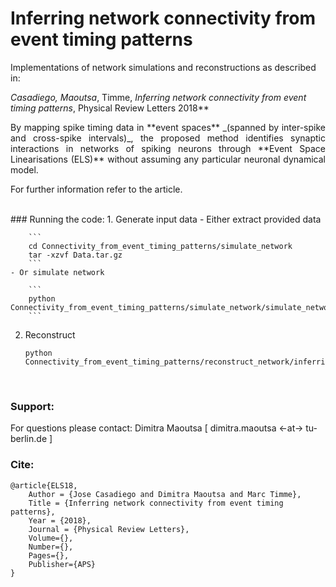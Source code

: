 # Inferring network connectivity from event timing patterns

Implementations of network simulations and reconstructions as described in:


**Casadiego*, Maoutsa*, Timme, _Inferring network connectivity from event timing patterns_, Physical Review Letters 2018**  


<p style="text-align:justify;">By mapping spike timing data in **event spaces** _(spanned by inter-spike and cross-spike intervals)_, the proposed method identifies synaptic interactions in networks of spiking neurons through **Event Space Linearisations (ELS)** without assuming any particular neuronal dynamical model. 


For further information refer to the article.


<br>
### Running the code:
1. Generate input data
    - Either extract provided data
    
        ```
        cd Connectivity_from_event_timing_patterns/simulate_network
        tar -xzvf Data.tar.gz
        ```
    - Or simulate network 
    
        ```
        python Connectivity_from_event_timing_patterns/simulate_network/simulate_network.py
        ```
2. Reconstruct
    ```
    python Connectivity_from_event_timing_patterns/reconstruct_network/inferring_connections_from_spikes.py
    
    ```


<br>

### Support:
For questions please contact: Dimitra Maoutsa [ dimitra.maoutsa <-at-> tu-berlin.de ] 

### Cite:
```
@article{ELS18,
    Author = {Jose Casadiego and Dimitra Maoutsa and Marc Timme},
    Title = {Inferring network connectivity from event timing patterns},
    Year = {2018},
    Journal = {Physical Review Letters},
    Volume={},
    Number={},
    Pages={},
    Publisher={APS}
}
```